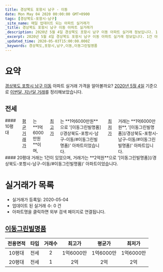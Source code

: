 ```yaml
---
title: 경상북도 포항시 남구 - 이동
date: Mon May 04 2020 00:00:00 GMT+0900
tags: [경상북도-포항시-남구]
_site_name: 매일 업데이트 되는 아파트 실거래가
_title: 경상북도 포항시 남구 이동 아파트 실거래가
_description: 2020년 5월 4일 경상북도 포항시 남구 이동 아파트 실거래 정보입니다. 1건 아파트 정보가 있습니다.
_excerpt: 2020년 5월 4일 경상북도 포항시 남구 이동 아파트 실거래 정보입니다. 1건 아파트 정보가 있습니다.
_updated_time: 2020-05-03T15:00:00.000Z
_keywords: 경상북도,포항시,남구,이동,이동그린빌명품
---
```





# 요약
<ins>경상북도 포항시 남구 이동</ins> 아파트 실거래 가격을 알아볼까요? <ins>2020년 5월 4일</ins> 기준으로 <ins>이번달, 지난달 거래</ins>를 정리해보았습니다.

## 전세
<div class="container">
<div class="six columns" markdown="1">
#### 10평대
<ins>평균 거래가</ins>는 **1억6000만원**이며, <ins>최고가</ins>는 **1억6000만원**으로 '[이동그린빌명품](/경상북도-포항시-남구-이동/#이동그린빌명품)' 아파트이었습니다. <ins>최저가</ins> 거래는 **1억6000만원**, '[이동그린빌명품](/경상북도-포항시-남구-이동/#이동그린빌명품)' 아파트입니다.
</div>
<div class="six columns" markdown="1">
#### 20평대
거래는 1건이 있었으며, 거래가는 **2억원**으로 '[이동그린빌명품](/경상북도-포항시-남구-이동/#이동그린빌명품)' 아파트이었습니다.
</div>
</div>



# 실거래가 목록
- 실거래가 등록일: 2020-05-04
- 업데이트 된 실거래 수: 0 건
- 아파트명을 클릭하면 외부 검색 페이지로 연결됩니다.

## [이동그린빌명품](#이동그린빌명품)

|전용면적|타입|거래수|최고가|평균가|최저가|
|:---:|:---:|:---:|:---:|:---:|:---:|
|10평대|<span class="deal-type-2">전세</span>|2|1억6000만|1억6000만|1억6000만|
|20평대|<span class="deal-type-2">전세</span>|1|2억|2억|2억|

<br/>



